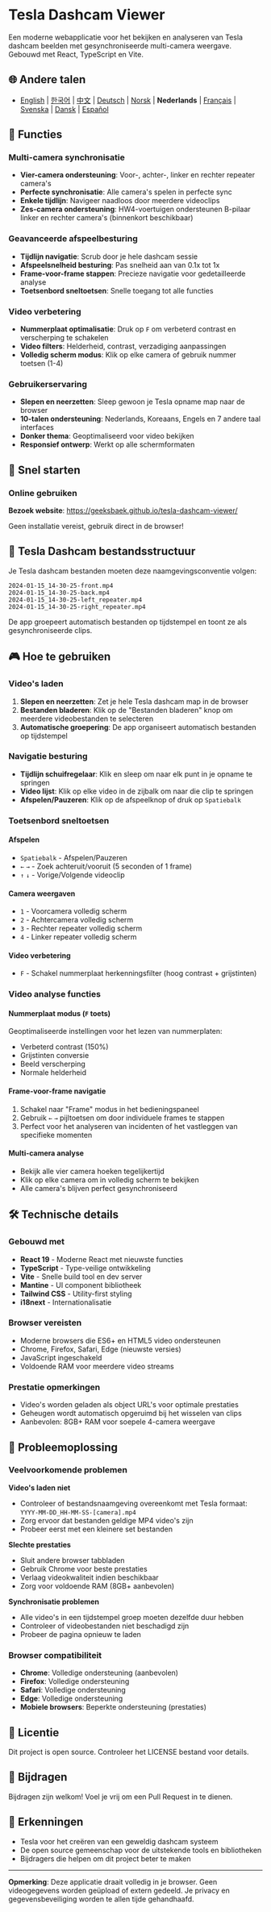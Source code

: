 # Tesla Dashcam Viewer

Een moderne webapplicatie voor het bekijken en analyseren van Tesla dashcam beelden met gesynchroniseerde multi-camera weergave. Gebouwd met React, TypeScript en Vite.

## 🌐 Andere talen
- [English](README.en.md) | [한국어](README.md) | [中文](README.zh.md) | [Deutsch](README.de.md) | [Norsk](README.nb.md) | **Nederlands** | [Français](README.fr.md) | [Svenska](README.sv.md) | [Dansk](README.da.md) | [Español](README.es.md)

## 🚗 Functies

### Multi-camera synchronisatie
- **Vier-camera ondersteuning**: Voor-, achter-, linker en rechter repeater camera's
- **Perfecte synchronisatie**: Alle camera's spelen in perfecte sync
- **Enkele tijdlijn**: Navigeer naadloos door meerdere videoclips
- **Zes-camera ondersteuning**: HW4-voertuigen ondersteunen B-pilaar linker en rechter camera's (binnenkort beschikbaar)

### Geavanceerde afspeelbesturing
- **Tijdlijn navigatie**: Scrub door je hele dashcam sessie
- **Afspeelsnelheid besturing**: Pas snelheid aan van 0.1x tot 1x
- **Frame-voor-frame stappen**: Precieze navigatie voor gedetailleerde analyse
- **Toetsenbord sneltoetsen**: Snelle toegang tot alle functies

### Video verbetering
- **Nummerplaat optimalisatie**: Druk op `F` om verbeterd contrast en verscherping te schakelen
- **Video filters**: Helderheid, contrast, verzadiging aanpassingen
- **Volledig scherm modus**: Klik op elke camera of gebruik nummer toetsen (1-4)

### Gebruikerservaring
- **Slepen en neerzetten**: Sleep gewoon je Tesla opname map naar de browser
- **10-talen ondersteuning**: Nederlands, Koreaans, Engels en 7 andere taal interfaces
- **Donker thema**: Geoptimaliseerd voor video bekijken
- **Responsief ontwerp**: Werkt op alle schermformaten

## 🎯 Snel starten

### Online gebruiken

**Bezoek website**: https://geeksbaek.github.io/tesla-dashcam-viewer/

Geen installatie vereist, gebruik direct in de browser!

## 📁 Tesla Dashcam bestandsstructuur

Je Tesla dashcam bestanden moeten deze naamgevingsconventie volgen:
```
2024-01-15_14-30-25-front.mp4
2024-01-15_14-30-25-back.mp4
2024-01-15_14-30-25-left_repeater.mp4
2024-01-15_14-30-25-right_repeater.mp4
```

De app groepeert automatisch bestanden op tijdstempel en toont ze als gesynchroniseerde clips.

## 🎮 Hoe te gebruiken

### Video's laden
1. **Slepen en neerzetten**: Zet je hele Tesla dashcam map in de browser
2. **Bestanden bladeren**: Klik op de "Bestanden bladeren" knop om meerdere videobestanden te selecteren
3. **Automatische groepering**: De app organiseert automatisch bestanden op tijdstempel

### Navigatie besturing
- **Tijdlijn schuifregelaar**: Klik en sleep om naar elk punt in je opname te springen
- **Video lijst**: Klik op elke video in de zijbalk om naar die clip te springen
- **Afspelen/Pauzeren**: Klik op de afspeelknop of druk op `Spatiebalk`

### Toetsenbord sneltoetsen

#### Afspelen
- `Spatiebalk` - Afspelen/Pauzeren
- `←` `→` - Zoek achteruit/vooruit (5 seconden of 1 frame)
- `↑` `↓` - Vorige/Volgende videoclip

#### Camera weergaven
- `1` - Voorcamera volledig scherm
- `2` - Achtercamera volledig scherm
- `3` - Rechter repeater volledig scherm
- `4` - Linker repeater volledig scherm

#### Video verbetering
- `F` - Schakel nummerplaat herkenningsfilter (hoog contrast + grijstinten)

### Video analyse functies

#### Nummerplaat modus (`F` toets)
Geoptimaliseerde instellingen voor het lezen van nummerplaten:
- Verbeterd contrast (150%)
- Grijstinten conversie
- Beeld verscherping
- Normale helderheid

#### Frame-voor-frame navigatie
1. Schakel naar "Frame" modus in het bedieningspaneel
2. Gebruik `←` `→` pijltoetsen om door individuele frames te stappen
3. Perfect voor het analyseren van incidenten of het vastleggen van specifieke momenten

#### Multi-camera analyse
- Bekijk alle vier camera hoeken tegelijkertijd
- Klik op elke camera om in volledig scherm te bekijken
- Alle camera's blijven perfect gesynchroniseerd

## 🛠️ Technische details

### Gebouwd met
- **React 19** - Moderne React met nieuwste functies
- **TypeScript** - Type-veilige ontwikkeling
- **Vite** - Snelle build tool en dev server
- **Mantine** - UI component bibliotheek
- **Tailwind CSS** - Utility-first styling
- **i18next** - Internationalisatie

### Browser vereisten
- Moderne browsers die ES6+ en HTML5 video ondersteunen
- Chrome, Firefox, Safari, Edge (nieuwste versies)
- JavaScript ingeschakeld
- Voldoende RAM voor meerdere video streams

### Prestatie opmerkingen
- Video's worden geladen als object URL's voor optimale prestaties
- Geheugen wordt automatisch opgeruimd bij het wisselen van clips
- Aanbevolen: 8GB+ RAM voor soepele 4-camera weergave

## 🐛 Probleemoplossing

### Veelvoorkomende problemen

**Video's laden niet**
- Controleer of bestandsnaamgeving overeenkomt met Tesla formaat: `YYYY-MM-DD_HH-MM-SS-[camera].mp4`
- Zorg ervoor dat bestanden geldige MP4 video's zijn
- Probeer eerst met een kleinere set bestanden

**Slechte prestaties**
- Sluit andere browser tabbladen
- Gebruik Chrome voor beste prestaties
- Verlaag videokwaliteit indien beschikbaar
- Zorg voor voldoende RAM (8GB+ aanbevolen)

**Synchronisatie problemen**
- Alle video's in een tijdstempel groep moeten dezelfde duur hebben
- Controleer of videobestanden niet beschadigd zijn
- Probeer de pagina opnieuw te laden

### Browser compatibiliteit
- **Chrome**: Volledige ondersteuning (aanbevolen)
- **Firefox**: Volledige ondersteuning
- **Safari**: Volledige ondersteuning
- **Edge**: Volledige ondersteuning
- **Mobiele browsers**: Beperkte ondersteuning (prestaties)

## 📄 Licentie

Dit project is open source. Controleer het LICENSE bestand voor details.

## 🤝 Bijdragen

Bijdragen zijn welkom! Voel je vrij om een Pull Request in te dienen.

## 🙏 Erkenningen

- Tesla voor het creëren van een geweldig dashcam systeem
- De open source gemeenschap voor de uitstekende tools en bibliotheken
- Bijdragers die helpen om dit project beter te maken

---

**Opmerking**: Deze applicatie draait volledig in je browser. Geen videogegevens worden geüpload of extern gedeeld. Je privacy en gegevensbeveiliging worden te allen tijde gehandhaafd.